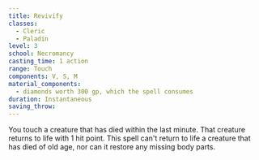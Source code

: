 ```yaml
---
title: Revivify
classes:
  - Cleric
  - Paladin
level: 3
school: Necromancy
casting_time: 1 action
range: Touch
components: V, S, M
material_components:
  - diamonds worth 300 gp, which the spell consumes
duration: Instantaneous
saving_throw:
---
```


You touch a creature that has died within the last minute. That creature returns to life with 1 hit point. This spell can't return to life a creature that has died of old age, nor can it restore any missing body parts.
